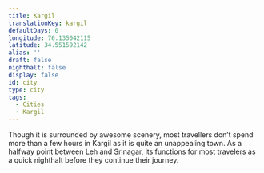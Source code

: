 ```yaml
---
title: Kargil
translationKey: kargil
defaultDays: 0
longitude: 76.135042115
latitude: 34.551592142
alias: ''
draft: false
nighthalt: false
display: false
id: city
type: city
tags:
  - Cities
  - Kargil
---
```

Though it is surrounded by awesome scenery, most travellers don’t spend more than a few hours in Kargil as it is quite an unappealing town. As a halfway point between Leh and Srinagar, its functions for most travelers as a quick nighthalt before they continue their journey.